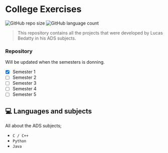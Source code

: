 # College Exercises

![GitHub repo size](https://img.shields.io/github/repo-size/bedatty/college_exercises?style=for-the-badge)
![GitHub language count](https://img.shields.io/github/languages/count/bedatty/college_exercises?style=for-the-badge)

> This repository contains all the projects that were developed by Lucas Bedatty in his ADS subjects.

### Repository

Will be updated when the semesters is donning.

- [x] Semester 1
- [ ] Semester 2
- [ ] Semester 3
- [ ] Semester 4
- [ ] Semester 5

## 💻 Languages and subjects

All about the ADS subjects;

* `C / C++`
* `Python`
* `Java`